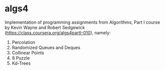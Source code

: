 # algs4
Implementation of programming assignments from Algorithms, Part I course by Kevin Wayne and Robert Sedgewick (https://class.coursera.org/algs4partI-010), namely:
1. Percolation
2. Randomized Queues and Deques
3. Collinear Points
4. 8 Puzzle
5. Kd-Trees

